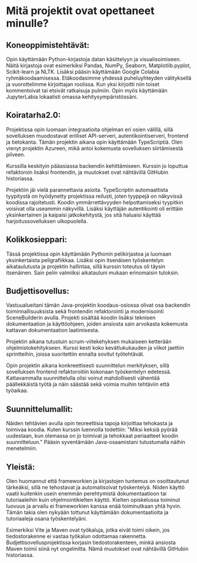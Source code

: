 # Mitä projektit ovat opettaneet minulle?

## Koneoppimistehtävät: 
Opin käyttämään Python-kirjastoja datan käsittelyyn ja visualisoimiseen. Näitä kirjastoja ovat esimerkiksi Pandas, NumPy, Seaborn, Matplotlib.pyplot, Scikit-learn ja NLTK. Lisäksi pääsin käyttämään Google Colabia ryhmäkoodaamisessa. Etäkoodasimme yhdessä puheluyhteyden välityksellä ja vuorottelimme kirjoittajan roolissa. Kun yksi kirjoitti niin toiset kommentoivat tai etsivät ratkaisuja pulmiin. Opin myös käyttämään JupyterLabia lokaalisti omassa kehitysympäristössäni.

## Koiratarha2.0:
Projektissa opin luomaan integraatioita ohjelman eri osien välillä, sillä sovelluksen muodostavat erilliset API-serveri, autentikointiserveri, frontend ja tietokanta. Tämän projektin aikana opin käyttämään TypeScriptiä. Olen vienyt projektin Azureen, mikä antoi kokemusta sovelluksen siirtämisestä pilveen.
  
Kurssilla keskityin pääasiassa backendin kehittämiseen. Kurssin jo loputtua refaktoroin lisäksi frontendin, ja muutokset ovat nähtävillä GitHubin historiassa.
  
Projektiin jäi vielä parannettavia asioita. TypeScriptin automaattista tyypitystä on  hyödynetty projektissa reilusti, joten tyyppejä on näkyvissä koodissa rajoitetusti. Koodin ymmärrettävyyden helpottamiseksi tyypitkin voisivat olla useammin näkyvillä. Lisäksi käyttäjän autentikointi oli erittäin yksinkertainen ja kaipaisi jatkokehitystä, jos sitä haluaisi käyttää harjoitussovelluksen ulkopuolella.

## Kolikkosieppari:
Tässä projektissa opin käyttämään Pythonin pelikirjastoa ja luomaan yksinkertaista peligrafiikkaa. Lisäksi opin itsenäisen työskentelyn aikataulutusta ja projektin hallintaa, sillä kurssin toteutus oli täysin itsenäinen. Sain pelin valmiiksi aikatauluni mukaan erinomaisin tuloksin.

## Budjettisovellus:
Vastuualueitani tämän Java-projektin koodaus-osiossa olivat osa backendin toiminnallisuuksista sekä frontendin refaktorointi ja modernisointi SceneBuilderin avulla. Projekti sisältää koodin lisäksi teknisen dokumentaation ja käyttöohjeen, joiden ansiosta sain arvokasta kokemusta kattavan dokumentaation laatimisesta. 

Projektin aikana tutustuin scrum-viitekehyksen mukaiseen ketterään ohjelmistokehitykseen. Kurssi kesti koko kevätlukukauden ja viikot jaettiin sprintteihin, joissa suoritettiin ennalta sovitut työtehtävät.
  
Opin projektin aikana konkreettisesti suunnittelun merkityksen, sillä sovelluksen frontend refaktoroitiin kokonaan työskentelyn edetessä. Kattavammalla suunnittelulla olisi voinut mahdollisesti vähentää päällekkäistä työtä ja näin säästää sekä voimia muihin tehtäviin että työaikaa.

## Suunnittelumallit:
Näiden tehtävien avulla opin teoreettisia tapoja kirjoittaa tehokasta ja toimivaa koodia. Kuten kurssin luennolla todettiin: "Miksi keksiä pyörää uudestaan, kun olemassa on jo toimivat ja tehokkaat periaatteet koodin suunnitteluun." Pääsin syventämään Java-osaamistani tutustumalla näihin menetelmiin.

## Yleistä:
Olen huomannut että frameworkien ja kirjastojen tuntemus on osoittautunut tärkeäksi, sillä ne tehostavat ja automatisoivat työskentelyä. Niiden käyttö vaatii kuitenkin usein enemmän perehtymistä dokumentaatioon tai tutoriaaleihin kuin ohjelmointikielten käyttö. Kielten opiskelussa toiminut luovuus ja arvailu ei frameworkien kanssa enää toiminutkaan yhtä hyvin. Tämän takia olen nykyään tottunut käyttämään dokumentaatioita ja tutoriaaleja osana työskentelyäni.
  
Esimerkiksi Vite ja Maven ovat työkaluja, jotka eivät toimi oikein, jos tiedostorakenne ei vastaa työkalun odottamaa rakennetta. Budjettisovellusprojektissa korjasin tiedostorakenteen, minkä ansiosta Maven toimii siinä nyt ongelmitta. Nämä muutokset ovat nähtävillä GitHubin historiassa.

